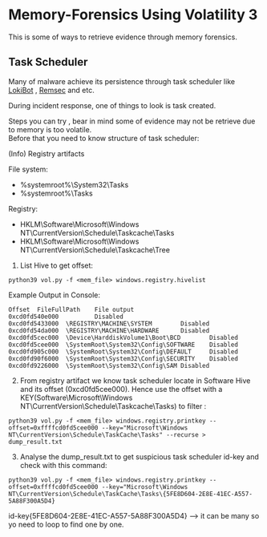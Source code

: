 # Memory-Forensics Using Volatility 3
This is some of ways to retrieve evidence through memory forensics. 

## Task Scheduler
Many of malware achieve its persistence through task scheduler like [LokiBot](https://attack.mitre.org/software/S0447/) , [Remsec](https://attack.mitre.org/software/S0125/) and etc.  

During incident response, one of things to look is task created.  

Steps you can try , bear in mind some of evidence may not be retrieve due to memory is too volatile.  
Before that you need to know structure of task scheduler:

(Info) Registry artifacts 

File system:   

* %systemroot%\System32\Tasks    
* %systemroot%\Tasks  

Registry:  

* HKLM\Software\Microsoft\Windows NT\CurrentVersion\Schedule\Taskcache\Tasks  
* HKLM\Software\Microsoft\Windows NT\CurrentVersion\Schedule\Taskcache\Tree  

1. List Hive to get offset:  
```
python39 vol.py -f <mem_file> windows.registry.hivelist
```
Example Output in Console:
```
Offset  FileFullPath    File output
0xcd0fd540e000          Disabled
0xcd0fd5433000  \REGISTRY\MACHINE\SYSTEM        Disabled
0xcd0fd54da000  \REGISTRY\MACHINE\HARDWARE      Disabled
0xcd0fd5cec000  \Device\HarddiskVolume1\Boot\BCD        Disabled
0xcd0fd5cee000  \SystemRoot\System32\Config\SOFTWARE    Disabled
0xcd0fd905c000  \SystemRoot\System32\Config\DEFAULT     Disabled
0xcd0fd90f6000  \SystemRoot\System32\Config\SECURITY    Disabled
0xcd0fd9226000  \SystemRoot\System32\Config\SAM Disabled

```
2. From registry artifact we know task scheduler locate in Software Hive and its offset (0xcd0fd5cee000). Hence use the offset with a KEY(Software\Microsoft\Windows NT\CurrentVersion\Schedule\Taskcache\Tasks) to filter :
```
python39 vol.py -f <mem_file> windows.registry.printkey --offset=0xffffcd0fd5cee000 --key="Microsoft\Windows NT\CurrentVersion\Schedule\TaskCache\Tasks" --recurse > dump_result.txt
```
3. Analyse the dump_result.txt to get suspicious task scheduler id-key and check with this command:  
```
python39 vol.py -f <mem_file> windows.registry.printkey --offset=0xffffcd0fd5cee000 --key="Microsoft\Windows NT\CurrentVersion\Schedule\TaskCache\Tasks\{5FE8D604-2E8E-41EC-A557-5A88F300A5D4}
```
id-key{5FE8D604-2E8E-41EC-A557-5A88F300A5D4} --> it can be many so yo need to loop to find one by one.
